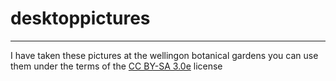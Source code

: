 # desktoppictures
<hr>
<p>I have taken these pictures at the wellingon botanical gardens you can use them under the terms of the <a href="https://creativecommons.org/licenses/by-sa/3.0/">CC BY-SA 3.0e</a> license</p>
